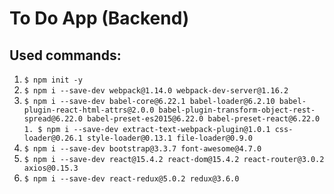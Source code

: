 # To Do App (Backend)

## Used commands:

1. `$ npm init -y`
1. `$ npm i --save-dev webpack@1.14.0 webpack-dev-server@1.16.2`
1. `$ npm i --save-dev babel-core@6.22.1 babel-loader@6.2.10 babel-plugin-react-html-attrs@2.0.0 babel-plugin-transform-object-rest-spread@6.22.0 babel-preset-es2015@6.22.0 babel-preset-react@6.22.0`
`1. $ npm i --save-dev extract-text-webpack-plugin@1.0.1 css-loader@0.26.1 style-loader@0.13.1 file-loader@0.9.0`
1. `$ npm i --save-dev bootstrap@3.3.7 font-awesome@4.7.0`
1. `$ npm i --save-dev react@15.4.2 react-dom@15.4.2 react-router@3.0.2 axios@0.15.3`
1. `$ npm i --save-dev react-redux@5.0.2 redux@3.6.0`